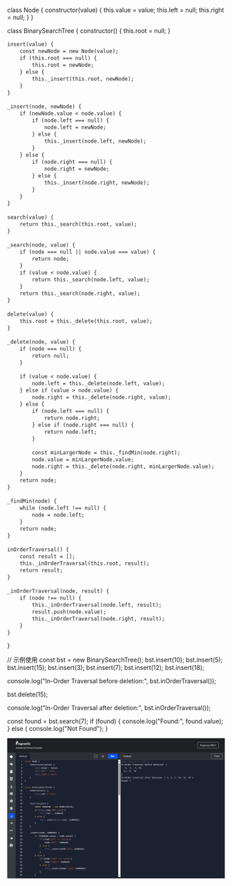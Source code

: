 
class Node {
    constructor(value) {
        this.value = value;
        this.left = null;
        this.right = null;
    }
}

class BinarySearchTree {
    constructor() {
        this.root = null;
    }

    insert(value) {
        const newNode = new Node(value);
        if (this.root === null) {
            this.root = newNode;
        } else {
            this._insert(this.root, newNode);
        }
    }

    _insert(node, newNode) {
        if (newNode.value < node.value) {
            if (node.left === null) {
                node.left = newNode;
            } else {
                this._insert(node.left, newNode);
            }
        } else {
            if (node.right === null) {
                node.right = newNode;
            } else {
                this._insert(node.right, newNode);
            }
        }
    }

    search(value) {
        return this._search(this.root, value);
    }

    _search(node, value) {
        if (node === null || node.value === value) {
            return node;
        }
        if (value < node.value) {
            return this._search(node.left, value);
        }
        return this._search(node.right, value);
    }

    delete(value) {
        this.root = this._delete(this.root, value);
    }

    _delete(node, value) {
        if (node === null) {
            return null;
        }

        if (value < node.value) {
            node.left = this._delete(node.left, value);
        } else if (value > node.value) {
            node.right = this._delete(node.right, value);
        } else {
            if (node.left === null) {
                return node.right;
            } else if (node.right === null) {
                return node.left;
            }

            const minLargerNode = this._findMin(node.right);
            node.value = minLargerNode.value;
            node.right = this._delete(node.right, minLargerNode.value);
        }
        return node;
    }

    _findMin(node) {
        while (node.left !== null) {
            node = node.left;
        }
        return node;
    }

    inOrderTraversal() {
        const result = [];
        this._inOrderTraversal(this.root, result);
        return result;
    }

    _inOrderTraversal(node, result) {
        if (node !== null) {
            this._inOrderTraversal(node.left, result);
            result.push(node.value);
            this._inOrderTraversal(node.right, result);
        }
    }
}

// 示例使用
const bst = new BinarySearchTree();
bst.insert(10);
bst.insert(5);
bst.insert(15);
bst.insert(3);
bst.insert(7);
bst.insert(12);
bst.insert(18);

console.log("In-Order Traversal before deletion:", bst.inOrderTraversal());

bst.delete(15);

console.log("In-Order Traversal after deletion:", bst.inOrderTraversal());

const found = bst.search(7);
if (found) {
    console.log("Found:", found.value);
} else {
    console.log("Not Found");
}

![labs_2.md](labs_1_2.png)
